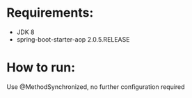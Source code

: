 # Requirements:
* JDK 8
* spring-boot-starter-aop 2.0.5.RELEASE
# How to run:
Use @MethodSynchronized, no further configuration required